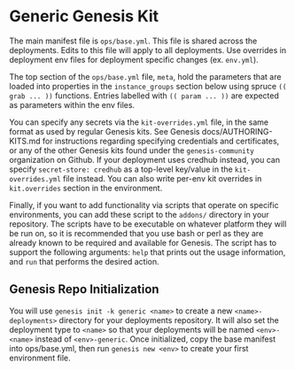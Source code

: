 Generic Genesis Kit
===================

The main manifest file is `ops/base.yml`. This file is shared across the deployments. Edits to this file will apply to all deployments. Use overrides in deployment env files for deployment specific changes (ex. `env.yml`).

The top section of the `ops/base.yml` file, `meta`, hold the parameters that are loaded into properties in the `instance_groups` section below using spruce `(( grab ... ))` functions. Entries labelled with `(( param ... ))` are expected as parameters within the env files.

You can specify any secrets via the `kit-overrides.yml` file, in the same format as used by regular Genesis kits.  See Genesis docs/AUTHORING-KITS.md for instructions regarding specifying credentials and certificates, or any of the other Genesis kits found under the `genesis-community` organization on Github.  If your deployment uses credhub instead, you can specify `secret-store: credhub` as a top-level key/value in the `kit-overrides.yml` file instead.  You can also write per-env kit overrides in `kit.overrides` section in the environment.

Finally, if you want to add functionality via scripts that operate on specific environments, you can add these script to the `addons/` directory in your repository.  The scripts have to be executable on whatever platform they will be run on, so it is recommended that you use bash or perl as they are already known to be required and available for Genesis.  The script has to support the following arguments: `help` that prints out the usage information, and `run` that performs the desired action.

## Genesis Repo Initialization

You will use `genesis init -k generic <name>` to create a new `<name>-deployments>` directory for your deployments repository.  It will also set the deployment type to `<name>` so that your deployments will be named `<env>-<name>` instead of `<env>-generic`.  Once initialized, copy the base manifest into ops/base.yml, then run `genesis new <env>` to create your first environment file.

